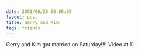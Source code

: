 ```yaml
---
date: 2001/06/28 00:00:00
layout: post
title: Gerry and Kim!
tags: friends
---
```


Gerry and Kim got married on Saturday!!!! Video at 11.
